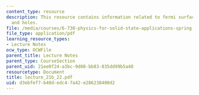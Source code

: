 ```yaml
---
content_type: resource
description: This resource contains information related to fermi surfaces, electrons
  and holes.
file: /media/courses/6-730-physics-for-solid-state-applications-spring-2003/d3ebfef7b40dedc47a42e286238400d2_lecture_21b_22.pdf
file_type: application/pdf
learning_resource_types:
- Lecture Notes
ocw_type: OCWFile
parent_title: Lecture Notes
parent_type: CourseSection
parent_uid: 21ee0f24-a3bc-9d08-bb83-835dd99b5a48
resourcetype: Document
title: lecture_21b_22.pdf
uid: d3ebfef7-b40d-edc4-7a42-e286238400d2
---
```

